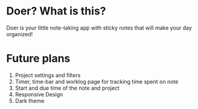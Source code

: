 # Doer? What is this?

Doer is your little note-taking app with sticky notes that will make your day organized!

# Future plans

1. Project settings and filters
2. Timer, time-bar and worklog page for tracking time spent on note
3. Start and due time of the note and project
5. Responsive Design
5. Dark theme